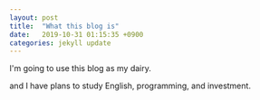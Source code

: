 ```yaml
---
layout: post
title:  "What this blog is"
date:   2019-10-31 01:15:35 +0900
categories: jekyll update
---
```


I'm going to use this blog as my dairy.

and I have plans to study English, programming, and investment.
